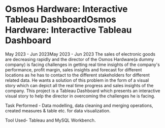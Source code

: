 # Osmos Hardware: Interactive Tableau DashboardOsmos Hardware: Interactive Tableau Dashboard
May 2023 - Jun 2023May 2023 - Jun 2023
The sales of electronic goods are decreasing rapidly and the director of the Osmos Hardware(a dummy company) is facing challenges in getting real time insights of the company's performance, profit margin, sales insights and forecast for different locations as he has to contact to the different stakeholders for different related data. He wants a solution of this problem in the form of a visual story which can depict all the real time progress and sales insights of the company. This project is a Tableau Dashboard which presents an interactive visual story to help the director in overcoming the challenges he is facing. 

Task Performed - Data modelling, data cleaning and merging operations, created measures & table etc. for data visualization. 

Tool Used- Tableau and MySQL Workbench.
